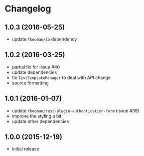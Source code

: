 # Changelog

## 1.0.3 (2016-05-25)
- update `fkooman/io` dependency

## 1.0.2 (2016-03-25)
- partial fix for issue #40
- update dependencies
- fix `TestTemplateManager` to deal with API change
- source formatting

## 1.0.1 (2016-01-07)
- update `fkooman/rest-plugin-authentication-form` (issue #39)
- improve the styling a bit
- update other dependencies 

## 1.0.0 (2015-12-19)
- initial release
